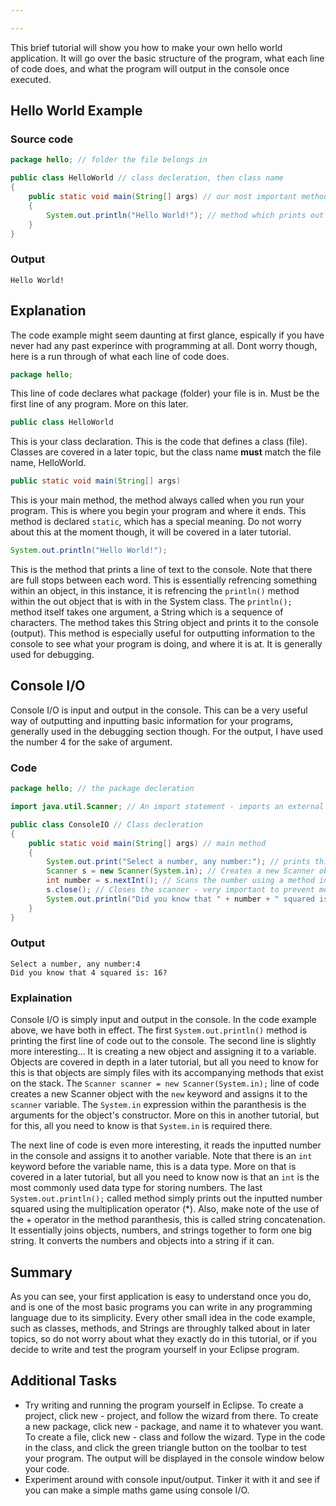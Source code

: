 ```yaml
---

---
```

This brief tutorial will show you how to make your own hello world application. It will go over the basic structure of the program, what each line of code does, 
and what the program will output in the console once executed.

## Hello World Example

### Source code

``` java
﻿package hello; // folder the file belongs in

public class HelloWorld // class decleration, then class name
{
	public static void main(String[] args) // our most important method
	{
		System.out.println("Hello World!"); // method which prints out a string to the console
	}
}
```

### Output

```
Hello World!
```

## Explanation

The code example might seem daunting at first glance, espically if you have never had any past experince with programming at all. Dont worry though, here is a run
through of what each line of code does.

``` java
package hello;
```

This line of code declares what package (folder) your file is in. Must be the first line of any program. More on this later.

``` java
public class HelloWorld
```

This is your class declaration. This is the code that defines a class (file). Classes are covered in a later topic, but the class
name **must** match the file name, HelloWorld.

``` java
public static void main(String[] args)
```

This is your main method, the method always called when you run your program. This is where you begin your 
program and where it ends. This method is declared `static`, which has a special meaning. Do not worry about this at the moment though, it will
be covered in a later tutorial.

``` java
System.out.println("Hello World!");
```

This is the method that prints a line of text to the console. Note that there are full stops between each word. This
is essentially refrencing something within an object, in this instance, it is refrencing the `println()` method within the out object that is with in the 
System class. The `println();` method itself takes one argument, a String which is a sequence of characters. The method takes this String object and 
prints it to the console (output). This method is especially useful for outputting information to the console to see what your program is doing, and where it is at. It 
is generally used for debugging.

## Console I/O

Console I/O is input and output in the console. This can be a very useful way of outputting and inputting basic information for your programs, generally used
in the debugging section though. For the output, I have used the number 4 for the sake of argument.

### Code

``` java
﻿package hello; // the package decleration

import java.util.Scanner; // An import statement - imports an external file

public class ConsoleIO // Class decleration
{
	public static void main(String[] args) // main method
	{
		System.out.print("Select a number, any number:"); // prints this message to the console
		Scanner s = new Scanner(System.in); // Creates a new Scanner object
		int number = s.nextInt(); // Scans the number using a method in the Scanner object and assigns it to a variable.
		s.close(); // Closes the scanner - very important to prevent memory leakage. 
		System.out.println("Did you know that " + number + " squared is: " + number * number + "?"); // Prints your number squared to the console. 
	}
}

```

### Output

```
Select a number, any number:4
Did you know that 4 squared is: 16?
```

### Explaination

Console I/O is simply input and output in the console. In the code example above, we have both in effect. The first `System.out.println()` method
is printing the first line of code out to the console. The second line is slightly more interesting... It is creating a new object and assigning it to a variable.
Objects are covered in depth in a later tutorial, but all you need to know for this is that objects are simply files with its accompanying methods that exist
on the stack. The `Scanner scanner = new Scanner(System.in);` line of code creates a new Scanner object with the `new` keyword and assigns it 
to the `scanner` variable. The `System.in` expression within the paranthesis is the arguments for the object's constructor. More on this in 
another tutorial, but for this, all you need to know is that `System.in` is required there.

The next line of code is even more interesting, it reads the inputted number in the console and assigns it to another variable. Note that there is an `int`
keyword before the variable name, this is a data type. More on that is covered in a later tutorial, but all you need to know now is that an `int` is 
the most commonly used data type for storing numbers. The last `System.out.println();` called method simply prints out the inputted number squared using
the multiplication operator (*). Also, make note of the use of the + operator in the method paranthesis, this is called string concatenation. It essentially joins 
objects, numbers, and strings together to form one big string. It converts the numbers and objects into a string if it can.

## Summary

As you can see, your first application is easy to understand once you do, and is one of the most basic programs you can write in any programming language due 
to its simplicity. Every other small idea in the code example, such as classes, methods, and Strings are throughly talked about in later topics, so do not worry 
about what they exactly do in this tutorial, or if you decide to write and test the program yourself in your Eclipse program.

## Additional Tasks

*   Try writing and running the program yourself in Eclipse. To create a project, click new - project, and follow the wizard from there. To create a new package,    click new - package, and name it to whatever you want. To create a file, click new - class and follow the wizard. Type in the code in the class, and click the
    green triangle button on the toolbar to test your program. The output will be displayed in the console window below your code.
*   Experiment around with console input/output. Tinker it with it and see if you can make a simple maths game using console I/O.